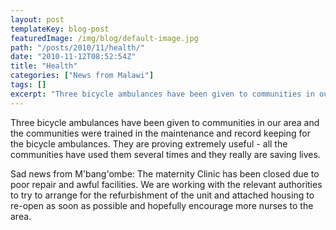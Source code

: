 ```yaml
---
layout: post
templateKey: blog-post
featuredImage: /img/blog/default-image.jpg
path: "/posts/2010/11/health/"
date: "2010-11-12T08:52:54Z"
title: "Health"
categories: ["News from Malawi"]
tags: []
excerpt: "Three bicycle ambulances have been given to communities in our area and the communities were traine..."
---
```


Three bicycle ambulances have been given to communities in our area and the communities were trained in the maintenance and record keeping for the bicycle ambulances. They are proving extremely useful - all the communities have used them several times and they really are saving lives.

Sad news from M'bang'ombe: The maternity Clinic has been closed due to poor repair and awful facilities. We are working with the relevant authorities to try to arrange for the refurbishment of the unit and attached housing to re-open as soon as possible and hopefully encourage more nurses to the area.